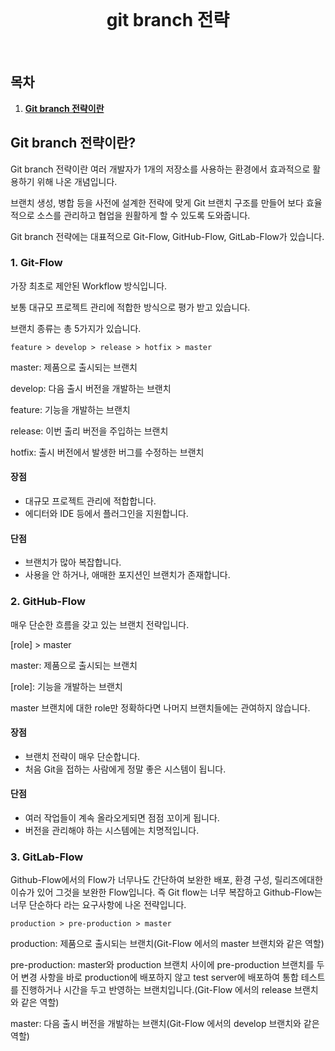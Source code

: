 <div align="center">
  <br />
  <h1>git branch 전략</h1>
  <br />
</div>

## 목차

1. [**Git branch 전략이란**](#1)

<div id="1" />

## Git branch 전략이란?

Git branch 전략이란 여러 개발자가 1개의 저장소를 사용하는 환경에서 효과적으로 활용하기 위해 나온 개념입니다.

브랜치 생성, 병합 등을 사전에 설계한 전략에 맞게 Git 브랜치 구조를 만들어 보다 효율적으로 소스를 관리하고 협업을 원활하게 할 수 있도록 도와줍니다.

Git branch 전략에는 대표적으로 Git-Flow, GitHub-Flow, GitLab-Flow가 있습니다.

### 1. Git-Flow

가장 최초로 제안된 Workflow 방식입니다.

보통 대규모 프로젝트 관리에 적합한 방식으로 평가 받고 있습니다.

브랜치 종류는 총 5가지가 있습니다.

```
feature > develop > release > hotfix > master
```

master: 제품으로 출시되는 브랜치

develop: 다음 출시 버전을 개발하는 브랜치

feature: 기능을 개발하는 브랜치

release: 이번 출리 버전을 주입하는 브랜치

hotfix: 출시 버전에서 발생한 버그를 수정하는 브랜치

#### 장점

- 대규모 프로젝트 관리에 적합합니다.
- 에디터와 IDE 등에서 플러그인을 지원합니다.

#### 단점

- 브랜치가 많아 복잡합니다.
- 사용을 안 하거나, 애매한 포지션인 브랜치가 존재합니다.

### 2. GitHub-Flow

매우 단순한 흐름을 갖고 있는 브랜치 전략입니다.

[role] > master

master: 제품으로 출시되는 브랜치

[role]: 기능을 개발하는 브랜치

master 브랜치에 대한 role만 정확하다면 나머지 브랜치들에는 관여하지 않습니다.

#### 장점

- 브랜치 전략이 매우 단순합니다.
- 처음 Git을 접하는 사람에게 정말 좋은 시스템이 됩니다.

#### 단점

- 여러 작업들이 계속 올라오게되면 점점 꼬이게 됩니다.
- 버전을 관리해야 하는 시스템에는 치명적입니다.

### 3. GitLab-Flow

Github-Flow에서의 Flow가 너무나도 간단하여 보완한 배포, 환경 구성, 릴리즈에대한 이슈가 있어 그것을 보완한 Flow입니다. 즉 Git flow는 너무 복잡하고 Github-Flow는 너무 단순하다 라는 요구사항에 나온 전략입니다.

```
production > pre-production > master
```

production: 제품으로 출시되는 브랜치(Git-Flow 에서의 master 브랜치와 같은 역할)

pre-production: master와 production 브랜치 사이에 pre-production 브랜치를 두어 변경 사항을 바로 production에 배포하지 않고 test server에 배포하여 통합 테스트를 진행하거나 시간을 두고 반영하는 브랜치입니다.(Git-Flow 에서의 release 브랜치와 같은 역할)

master: 다음 출시 버전을 개발하는 브랜치(Git-Flow 에서의 develop 브랜치와 같은 역할)

